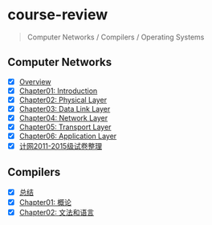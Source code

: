# course-review

> Computer Networks / Compilers / Operating Systems

## Computer Networks

- [x] [Overview](computer-networks/overview.md)
- [x] [Chapter01: Introduction](computer-networks/chapter01-introduction.md)
- [x] [Chapter02: Physical Layer](computer-networks/chapter02-physical-layer.md)
- [x] [Chapter03: Data Link Layer](computer-networks/chapter03-data-link-layer.md)
- [x] [Chapter04: Network Layer](computer-networks/chapter04-network-layer.md)
- [x] [Chapter05: Transport Layer](computer-networks/chapter05-transport-layer.md)
- [x] [Chapter06: Application Layer](computer-networks/chapter06-application-layer.md)
- [x] [计网2011-2015级试卷整理](computer-networks/计网2011-2015级试卷整理.md)

## Compilers

- [x] [总结](compilers/overview.md)
- [x] [Chapter01: 概论](compilers/chapter01-概论.md)
- [x] [Chapter02: 文法和语言](compilers/chapter02-文法和语言.md)
